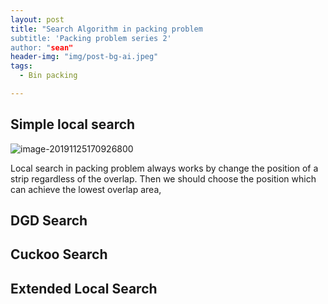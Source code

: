 ```yaml
---
layout: post
title: "Search Algorithm in packing problem
subtitle: 'Packing problem series 2'
author: "sean"
header-img: "img/post-bg-ai.jpeg"
tags:
  - Bin packing

---
```


## Simple local search 

![image-20191125170926800](https://tva1.sinaimg.cn/large/006y8mN6gy1g9aeeg77bcj317v0u014m.jpg)

Local search in packing problem always works by change the position of a strip regardless of the overlap. Then we should choose the position which can achieve the lowest overlap area, 



## DGD Search





## Cuckoo Search





## Extended Local Search









